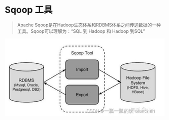 # Sqoop 工具

> Apache Sqoop是在Hadoop生态体系和RDBMS体系之间传送数据的一种工具。Sqoop可以理解为：“SQL 到 Hadoop 和 Hadoop 到SQL”

![](https://raw.githubusercontent.com/xupengboo/xupengboo-picture/main/img/image-20241230222511233.png)

